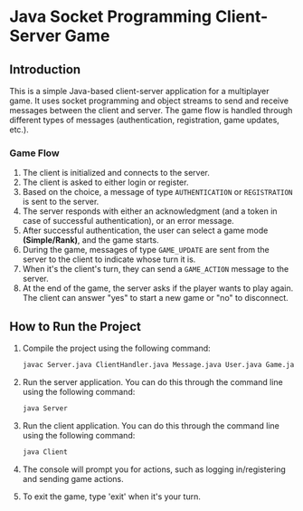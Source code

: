 # Java Socket Programming Client-Server Game

## Introduction

This is a simple Java-based client-server application for a multiplayer game. It uses socket programming and object streams to send and receive messages between the client and server. The game flow is handled through different types of messages (authentication, registration, game updates, etc.).

### Game Flow

1. The client is initialized and connects to the server.
2. The client is asked to either login or register.
3. Based on the choice, a message of type `AUTHENTICATION` or `REGISTRATION` is sent to the server.
4. The server responds with either an acknowledgment (and a token in case of successful authentication), or an error message.
5. After successful authentication, the user can select a game mode **(Simple/Rank)**, and the game starts.
6. During the game, messages of type `GAME_UPDATE` are sent from the server to the client to indicate whose turn it is.
7. When it's the client's turn, they can send a `GAME_ACTION` message to the server.
8. At the end of the game, the server asks if the player wants to play again. The client can answer "yes" to start a new game or "no" to disconnect.

## How to Run the Project

1. Compile the project using the following command:

   ```bash
   javac Server.java ClientHandler.java Message.java User.java Game.java Client.java ThreadPool.java CustomExecutors.java CustomConcurrentHashMap.java CustomTimeUnit.java
   ```

2. Run the server application. You can do this through the command line using the following command:

   ```bash
   java Server
    ```

3. Run the client application. You can do this through the command line using the following command:

    ```bash
    java Client
    ```

4. The console will prompt you for actions, such as logging in/registering and sending game actions.

5. To exit the game, type 'exit' when it's your turn.